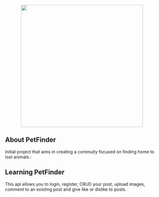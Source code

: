 <p align="center"><img src="https://imgur.com/FbTY315" width="400"></p>

## About PetFinder

Initial project that aims in creating a commuity focused on finding home to lost animals.:

## Learning PetFinder

This api allows you to login, register, CRUD your post, upload images, comment to an existing post
and give like or dislike to posts. 
